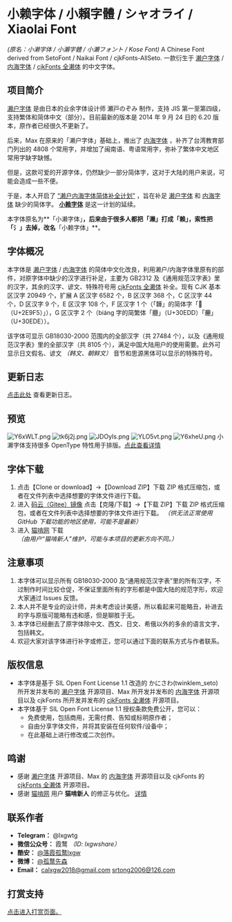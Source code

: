 # 小赖字体 / 小賴字體 / シャオライ / Xiaolai Font
*(原名：小濑字体 / 小瀨字體 / 小瀬フォント / Kose Font)*
A Chinese Font derived from SetoFont / Naikai Font / cjkFonts-AllSeto.  一款衍生于 [濑户字体](http://setofont.osdn.jp/) / [内海字体](https://github.com/max32002/naikaifont) / [cjkFonts 全濑体](https://www.cjkfonts.io/blog/cjkfonts_allseto) 的中文字体。

## 项目简介

[濑户字体](http://setofont.osdn.jp/) 是由日本的业余字体设计师 瀬戸のぞみ 制作，支持 JIS 第一至第四级，支持繁体和简体中文（部分）。目前最新的版本是 2014 年 9 月 24 日的 6.20 版本，原作者已经很久不更新了。

后来，Max 在原来的「濑户字体」基础上，推出了 [内海字体](https://github.com/max32002/naikaifont) ，补齐了台湾教育部门列出的 4808 个常用字，并增加了闽南语、粤语常用字，弥补了繁体中文地区常用字缺字缺憾。

但是，这款可爱的开源字体，仍然缺少一部分简体字，这对于大陆的用户来说，可能会造成一些不便。

于是，本人开启了 [“濑户内海字体简体补全计划”](https://github.com/lxgw/seto-naikai-font-supplement-for-sc) ，旨在补足 [濑户字体](http://setofont.osdn.jp/) 和 [内海字体](https://github.com/max32002/naikaifont) 缺少的简体字。 [**小赖字体**](https://github.com/lxgw/kose-font/) 是这一计划的延续。 

本字体原名为**「小濑字体」**，后来由于很多人都把「濑」打成「赖」，索性把「氵」去掉，改名**「小赖字体」**。

## 字体概况

本字体是 [濑户字体](http://setofont.osdn.jp/) / [内海字体](https://github.com/max32002/naikaifont) 的简体中文化改良，利用濑户/内海字体里原有的部件，对原字体中缺少的汉字进行补足，主要为 GB2312 及《通用规范汉字表》里的汉字，其余的汉字、谚文、特殊符号用 [cjkFonts 全濑体](https://www.cjkfonts.io/blog/cjkfonts_allseto) 补全。现有 CJK 基本区汉字 20949 个，扩展 A 区汉字 6582 个，B 区汉字 368 个，C 区汉字 44 个，D 区汉字 9 个，E 区汉字 108 个，F 区汉字 1 个（「韡」的简体字「𮧵（U+2E9F5）」），G 区汉字 2 个（biáng 字的简繁体「𰻝」（U+30EDD）「𰻞」（U+30EDE））。

该字体可显示 GB18030-2000 范围内的全部汉字（共 27484 个），以及《通用规范汉字表》里的全部汉字（共 8105 个），满足中国大陆用户的使用需要。此外可显示日文假名、谚文 *（韩文、朝鲜文）* 音节和思源黑体可以显示的特殊符号。

## 更新日志

[点击此处](https://github.com/lxgw/kose-font/blob/master/history.md) 查看更新日志。

## 预览
![Y6xWLT.png](https://s1.ax1x.com/2020/05/16/Y6xWLT.png)
![tk6j2j.png](https://s1.ax1x.com/2020/05/27/tk6j2j.png)
![JDOyIs.png](https://s1.ax1x.com/2020/04/24/JDOyIs.png)
![YLO5vt.png](https://s1.ax1x.com/2020/05/22/YLO5vt.png)
![Y6xheU.png](https://s1.ax1x.com/2020/05/16/Y6xheU.png)
小濑字体支持很多 OpenType 特性用于排版。[点此查看详情](https://github.com/lxgw/kose-font/blob/master/OpenType_Features.md)

## 字体下载

1. 点击【Clone or download】->【Download ZIP】下载 ZIP 格式压缩包，或者在文件列表中选择想要的字体文件进行下载。
2. 进入 [码云（Gitee）镜像](https://gitee.com/lxgw2020/kose-font) 点击【克隆/下载】->【下载 ZIP】下载 ZIP 格式压缩包，或者在文件列表中选择想要的字体文件进行下载。 *（供无法正常使用 GitHub 下载功能的地区使用，可能不是最新）*
3. 进入 [猫啃网](https://www.maoken.com/freefonts/4306.html) 下载 *（由用户“猫啃新人”维护，可能与本项目的更新方向不同。）*

## 注意事项

1. 本字体可以显示所有 GB18030-2000 及“通用规范汉字表”里的所有汉字，不过制作时间比较仓促，不保证里面所有的字形都是中国大陆的规范字形，欢迎大家通过 Issues 反馈。
2. 本人并不是专业的设计师，并未考虑设计美感，所以看起来可能略丑，补进去的字与原版可能略有违和感，但是聊胜于无。
3. 本字体已经删去了原字体除中文、西文、日文、希俄以外的多余的语言文字，包括韩文。
4. 欢迎大家对该字体进行补字或修正，您可以通过下面的联系方式与作者联系。

## 版权信息

- 本字体是基于 SIL Open Font License 1.1 改造的 かにさわ(twinklem_seto) 所开发并发布的 [濑户字体](http://setofont.osdn.jp/) 开源项目、Max 所开发并发布的 [内海字体](https://github.com/max32002/naikaifont) 开源项目以及 cjkFonts 所开发并发布的 [cjkFonts 全濑体](https://www.cjkfonts.io/blog/cjkfonts_allseto) 开源项目。
- 本字体基于 SIL Open Font License 1.1 授权条款免费公开，您可以：
  - 免费使用，包括商用，无需付费、告知或标明原作者；
  - 自由分享字体文件，并将其安装在任何软件/设备中；
  - 在此基础上进行修改或二次创作。
  
## 鸣谢
- 感谢 [濑户字体](http://setofont.osdn.jp/) 开源项目、Max 的 [内海字体](https://github.com/max32002/naikaifont) 开源项目以及 cjkFonts 的 [cjkFonts 全濑体](https://www.cjkfonts.io/blog/cjkfonts_allseto) 开源项目。
- 感谢 [猫啃网](http://www.maoken.com) 用户 **猫啃新人** 的修正与优化。 [详情](https://www.maoken.com/freefonts/4306.html)

## 联系作者

- **Telegram：** @lxgwtg
- **微信公众号：** 霞鹜 *（ID: lxgwshare）*
- **酷安：** [@落霞孤鹜lxgw](https://www.coolapk.com/u/633884)
- **微博：** [@孤鹜先森](https://weibo.com/6624339726)
- **Email：** calxgw2018@gmail.com srtong2006@126.com

## 打赏支持
[点击进入打赏页面。](https://github.com/lxgw/kose-font/blob/master/Donate.md)
